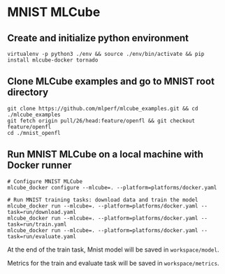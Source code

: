 # MNIST MLCube

## Create and initialize python environment
```
virtualenv -p python3 ./env && source ./env/bin/activate && pip install mlcube-docker tornado
```

## Clone MLCube examples and go to MNIST root directory
```
git clone https://github.com/mlperf/mlcube_examples.git && cd ./mlcube_examples
git fetch origin pull/26/head:feature/openfl && git checkout feature/openfl
cd ./mnist_openfl
```

## Run MNIST MLCube on a local machine with Docker runner
```
# Configure MNIST MLCube
mlcube_docker configure --mlcube=. --platform=platforms/docker.yaml

# Run MNIST training tasks: download data and train the model
mlcube_docker run --mlcube=. --platform=platforms/docker.yaml --task=run/download.yaml
mlcube_docker run --mlcube=. --platform=platforms/docker.yaml --task=run/train.yaml
mlcube_docker run --mlcube=. --platform=platforms/docker.yaml --task=run/evaluate.yaml
```

At the end of the train task, Mnist model will be saved in `workspace/model`.

Metrics for the train and evaluate task will be saved in `workspace/metrics`.